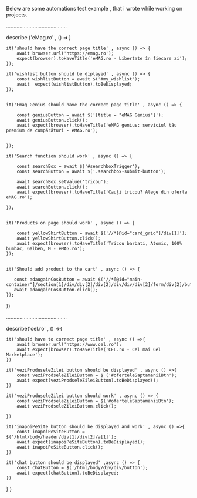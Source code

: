Below are some automations test example , that i wrote  while working on projects.

.........................................

describe ('eMag.ro' , () =>{

    it('should have the correct page title' , async () => {
        await browser.url('https://emag.ro');
        expect(browser).toHaveTitle('eMAG.ro - Libertate în fiecare zi');
    });

    it('wishlist button should be diplayed' , async () => {
        const wishlistButton = await $('#my_wishlist');
        await  expect(wishlistButton).toBeDisplayed;
    });


    it('Emag Genius should have the correct page title' , async () => {
       
        const geniusButton = await $('[title = "eMAG Genius"]');
        await geniusButton.click();
        await expect(browser).toHaveTitle('eMAG genius: serviciul tău premium de cumpărături - eMAG.ro');


    });

    it('Search function should work' , async () => {
       
        const searchBox = await $('#searchboxTrigger');
        const searchButton = await $('.searchbox-submit-button');

        await searchBox.setValue('tricou');
        await searchButton.click();
        await expect(browser).toHaveTitle('Cauți tricou? Alege din oferta eMAG.ro');

    });


    it('Products on page should work' , async () => {

        const yellowShirtButton = await $('//*[@id="card_grid"]/div[1]');
        await yellowShirtButton.click();     
        await expect(browser).toHaveTitle('Tricou barbati, Atomic, 100% bumbac, Galben, M - eMAG.ro'); 
    });


    it('Should add product to the cart' , async () => {

       const adaugainCosButton = await $('//*[@id="main-container"]/section[1]/div/div[2]/div[2]/div/div/div[2]/form/div[2]/button[1]');
       await adaugainCosButton.click(); 
    });

})

.........................................

describe('cel.ro' , () =>{

    it('should have to correct page title' , async () =>{
        await browser.url('https://www.cel.ro');
        await expect(browser).toHaveTitle('CEL.ro - Cel mai Cel Marketplace');
    })

    it('veziProduseleZilei button should be displayed' , async () =>{
        const veziProdseleZileiButton = $ ('#oferteleSaptamaniiBtn');
        await expect(veziProdseleZileiButton).toBeDisplayed();
    })

    it('veziProduseleZilei button should work' , async () => {
        const veziProdseleZileiButton = $('#oferteleSaptamaniiBtn');
        await veziProdseleZileiButton.click();
        
    })
    
    it('inapoiPeSite button should be displayed and work' , async () =>{
        const inapoiPeSiteButton = $('/html/body/header/div[1]/div[2]/a[1]');
        await expect(inapoiPeSiteButton).toBeDisplayed();
        await inapoiPeSiteButton.click();
    })

    it('chat button should be displayed' ,async () => {
        const chatButton = $('/html/body/div/div/button');
        await expect(chatButton).toBeDisplayed;
    })

} )
